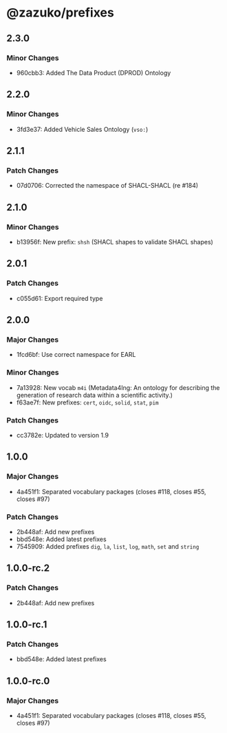 # @zazuko/prefixes

## 2.3.0

### Minor Changes

- 960cbb3: Added The Data Product (DPROD) Ontology

## 2.2.0

### Minor Changes

- 3fd3e37: Added Vehicle Sales Ontology (`vso:`)

## 2.1.1

### Patch Changes

- 07d0706: Corrected the namespace of SHACL-SHACL (re #184)

## 2.1.0

### Minor Changes

- b13956f: New prefix: `shsh` (SHACL shapes to validate SHACL shapes)

## 2.0.1

### Patch Changes

- c055d61: Export required type

## 2.0.0

### Major Changes

- 1fcd6bf: Use correct namespace for EARL

### Minor Changes

- 7a13928: New vocab `m4i` (Metadata4Ing: An ontology for describing the generation of research data within a scientific activity.)
- f63ae7f: New prefixes: `cert`, `oidc`, `solid`, `stat`, `pim`

### Patch Changes

- cc3782e: Updated to version 1.9

## 1.0.0

### Major Changes

- 4a451f1: Separated vocabulary packages (closes #118, closes #55, closes #97)

### Patch Changes

- 2b448af: Add new prefixes
- bbd548e: Added latest prefixes
- 7545909: Added prefixes `dig`, `la`, `list`, `log`, `math`, `set` and `string`

## 1.0.0-rc.2

### Patch Changes

- 2b448af: Add new prefixes

## 1.0.0-rc.1

### Patch Changes

- bbd548e: Added latest prefixes

## 1.0.0-rc.0

### Major Changes

- 4a451f1: Separated vocabulary packages (closes #118, closes #55, closes #97)
